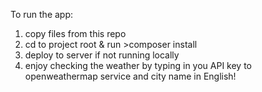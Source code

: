 To run the app:

1. copy files from this repo
2. cd to project root & run >composer install
3. deploy to server if not running locally
4. enjoy checking the weather by typing in you API key to openweathermap service and city name in English!
